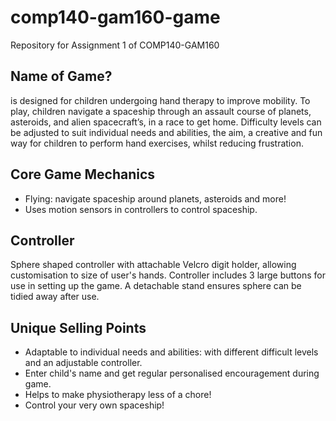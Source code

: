 # comp140-gam160-game
Repository for Assignment 1 of COMP140-GAM160

## Name of Game?

is designed for children undergoing hand therapy to improve mobility. To play, children navigate a spaceship through an assault course of planets, asteroids, and alien spacecraft’s, in a race to get home. Difficulty levels can be adjusted to suit individual needs and abilities, the aim, a creative and fun way for children to perform hand exercises, whilst reducing frustration. 

## Core Game Mechanics
- Flying: navigate spaceship around planets, asteroids and more!
- Uses motion sensors in controllers to control spaceship.

## Controller 

Sphere shaped controller with attachable Velcro digit holder, allowing customisation to size of user's hands. Controller includes 3 large buttons for use in setting up the game. A detachable stand ensures sphere can be tidied away after use. 

## Unique Selling Points
- Adaptable to individual needs and abilities: with different difficult levels and an adjustable controller.
- Enter child's name and get regular personalised encouragement during game.
- Helps to make physiotherapy less of a chore!
- Control your very own spaceship!


